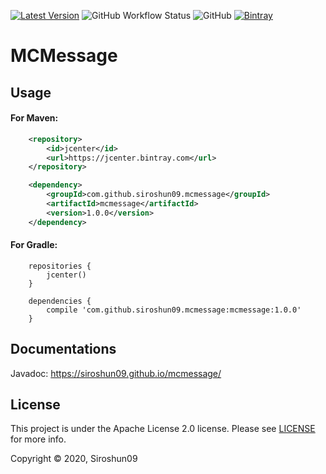 [![Latest Version](https://img.shields.io/bintray/v/siroshun09/maven/MCMessage?label=Latest)](https://bintray.com/siroshun09/maven/MCMessage/_latestVersion)
![GitHub Workflow Status](https://img.shields.io/github/workflow/status/Siroshun09/MCMessage/Java%20CI?label=Build)
![GitHub](https://img.shields.io/github/license/Siroshun09/MCMessage?label=License)
[![Bintray](https://img.shields.io/bintray/v/siroshun09/maven/MCMessage?color=orange&label=Javadoc)](https://siroshun09.github.io/mcmessage/)

# MCMessage

## Usage

#### For Maven:

```xml
    <repository>
        <id>jcenter</id>
        <url>https://jcenter.bintray.com</url>
    </repository>
```

```xml
    <dependency>
        <groupId>com.github.siroshun09.mcmessage</groupId>
        <artifactId>mcmessage</artifactId>
        <version>1.0.0</version>
    </dependency>
```

#### For Gradle:

```
    repositories {
        jcenter()
    }
```

```
    dependencies {
        compile 'com.github.siroshun09.mcmessage:mcmessage:1.0.0'
    }
```

## Documentations

Javadoc: https://siroshun09.github.io/mcmessage/

## License

This project is under the Apache License 2.0 license. Please see [LICENSE](LICENSE) for more info.

Copyright © 2020, Siroshun09